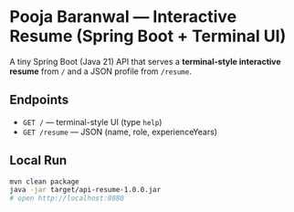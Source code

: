 # Pooja Baranwal — Interactive Resume (Spring Boot + Terminal UI)

A tiny Spring Boot (Java 21) API that serves a **terminal-style interactive resume** from `/` and a JSON profile from `/resume`.

## Endpoints
- `GET /` — terminal-style UI (type `help`)
- `GET /resume` — JSON (name, role, experienceYears)

## Local Run
```bash
mvn clean package
java -jar target/api-resume-1.0.0.jar
# open http://localhost:8080
